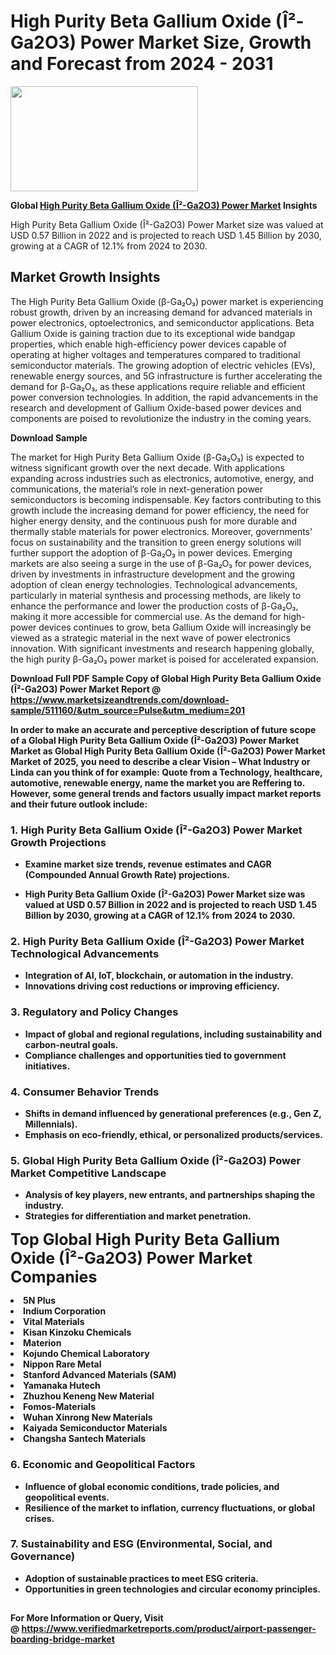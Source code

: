 <H1>High Purity Beta Gallium Oxide (Î²-Ga2O3) Power Market Size, Growth and Forecast from 2024 - 2031</H1><img class="aligncenter size-medium wp-image-584254" src="https://thirdeyenews.in/wp-content/uploads/2024/09/Global-Market-Research-300x168.jpeg" alt="" width="300" height="168" /><p><strong>Global&nbsp;<a href="https://www.marketsizeandtrends.com/download-sample/511160/&amp;utm_source=Pulse&amp;utm_medium=201">High Purity Beta Gallium Oxide (Î²-Ga2O3) Power Market</a> Insights</strong></p><p>High Purity Beta Gallium Oxide (Î²-Ga2O3) Power Market size was valued at USD 0.57 Billion in 2022 and is projected to reach USD 1.45 Billion by 2030, growing at a CAGR of 12.1% from 2024 to 2030.</p><p><h2>Market Growth Insights</h2> <p>The High Purity Beta Gallium Oxide (β-Ga₂O₃) power market is experiencing robust growth, driven by an increasing demand for advanced materials in power electronics, optoelectronics, and semiconductor applications. Beta Gallium Oxide is gaining traction due to its exceptional wide bandgap properties, which enable high-efficiency power devices capable of operating at higher voltages and temperatures compared to traditional semiconductor materials. The growing adoption of electric vehicles (EVs), renewable energy sources, and 5G infrastructure is further accelerating the demand for β-Ga₂O₃, as these applications require reliable and efficient power conversion technologies. In addition, the rapid advancements in the research and development of Gallium Oxide-based power devices and components are poised to revolutionize the industry in the coming years.</p> <p><strong>Download Sample</strong></p> <p>The market for High Purity Beta Gallium Oxide (β-Ga₂O₃) is expected to witness significant growth over the next decade. With applications expanding across industries such as electronics, automotive, energy, and communications, the material’s role in next-generation power semiconductors is becoming indispensable. Key factors contributing to this growth include the increasing demand for power efficiency, the need for higher energy density, and the continuous push for more durable and thermally stable materials for power electronics. Moreover, governments' focus on sustainability and the transition to green energy solutions will further support the adoption of β-Ga₂O₃ in power devices. Emerging markets are also seeing a surge in the use of β-Ga₂O₃ for power devices, driven by investments in infrastructure development and the growing adoption of clean energy technologies. Technological advancements, particularly in material synthesis and processing methods, are likely to enhance the performance and lower the production costs of β-Ga₂O₃, making it more accessible for commercial use. As the demand for high-power devices continues to grow, beta Gallium Oxide will increasingly be viewed as a strategic material in the next wave of power electronics innovation. With significant investments and research happening globally, the high purity β-Ga₂O₃ power market is poised for accelerated expansion. <p><strong></p><p><span class=""><strong>Download Full PDF Sample Copy of Global High Purity Beta Gallium Oxide (Î²-Ga2O3) Power Market Report</strong> @ <a href="https://www.marketsizeandtrends.com/download-sample/511160/&amp;utm_source=Pulse&amp;utm_medium=201" target="_blank">https://www.marketsizeandtrends.com/download-sample/511160/&amp;utm_source=Pulse&amp;utm_medium=201</a></span></p><p>In order to make an accurate and perceptive description of future scope of a Global&nbsp;High Purity Beta Gallium Oxide (Î²-Ga2O3) Power Market Market as Global&nbsp;High Purity Beta Gallium Oxide (Î²-Ga2O3) Power Market Market of 2025, you need to describe a clear Vision &ndash; What Industry or Linda can you think of for example: Quote from a Technology, healthcare, automotive, renewable energy, name the market you are Reffering to. However, some general trends and factors usually impact market reports and their future outlook include:</p><h3>1.&nbsp;<strong>High Purity Beta Gallium Oxide (Î²-Ga2O3) Power Market Growth Projections</strong></h3><ul><li>Examine market size trends, revenue estimates and CAGR (Compounded Annual Growth Rate) projections.</li><li><p>High Purity Beta Gallium Oxide (Î²-Ga2O3) Power Market size was valued at USD 0.57 Billion in 2022 and is projected to reach USD 1.45 Billion by 2030, growing at a CAGR of 12.1% from 2024 to 2030.</p></li></ul><h3>2.&nbsp;<strong>High Purity Beta Gallium Oxide (Î²-Ga2O3) Power Market Technological Advancements</strong></h3><ul><li>Integration of AI, IoT, blockchain, or automation in the industry.</li><li>Innovations driving cost reductions or improving efficiency.</li></ul><h3>3.&nbsp;<strong>Regulatory and Policy Changes</strong></h3><ul><li>Impact of global and regional regulations, including sustainability and carbon-neutral goals.</li><li>Compliance challenges and opportunities tied to government initiatives.</li></ul><h3>4.&nbsp;<strong>Consumer Behavior Trends</strong></h3><ul><li>Shifts in demand influenced by generational preferences (e.g., Gen Z, Millennials).</li><li>Emphasis on eco-friendly, ethical, or personalized products/services.</li></ul><h3>5.&nbsp;<strong>Global High Purity Beta Gallium Oxide (Î²-Ga2O3) Power Market Competitive Landscape</strong></h3><ul><li>Analysis of key players, new entrants, and partnerships shaping the industry.</li><li>Strategies for differentiation and market penetration.</li></ul><p data-pm-slice="1 1 []"><span style="color: inherit; font-family: inherit; font-size: 25px;">Top Global High Purity Beta Gallium Oxide (Î²-Ga2O3) Power Market Companies</span></p><div class="" data-test-id=""><p><li>5N Plus</li><li> Indium Corporation</li><li> Vital Materials</li><li> Kisan Kinzoku Chemicals</li><li> Materion</li><li> Kojundo Chemical Laboratory</li><li> Nippon Rare Metal</li><li> Stanford Advanced Materials (SAM)</li><li> Yamanaka Hutech</li><li> Zhuzhou Keneng New Material</li><li> Fomos-Materials</li><li> Wuhan Xinrong New Materials</li><li> Kaiyada Semiconductor Materials</li><li> Changsha Santech Materials</li></p></div><h3>6.&nbsp;<strong>Economic and Geopolitical Factors</strong></h3><ul><li>Influence of global economic conditions, trade policies, and geopolitical events.</li><li>Resilience of the market to inflation, currency fluctuations, or global crises.</li></ul><h3>7.&nbsp;<strong>Sustainability and ESG (Environmental, Social, and Governance)</strong></h3><ul><li>Adoption of sustainable practices to meet ESG criteria.</li><li>Opportunities in green technologies and circular economy principles.</li></ul><h2><strong style="font-size: 14px;">For More Information or Query, Visit @&nbsp;</strong><a style="background-color: #ffffff; font-size: 14px;" href="https://www.marketsizeandtrends.com/report/high-purity-beta-gallium-oxide-ga2o3-power-market/" target="_blank">https://www.verifiedmarketreports.com/product/airport-passenger-boarding-bridge-market</a></h2>
